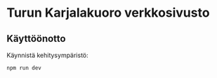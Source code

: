# Turun Karjalakuoro verkkosivusto

## Käyttöönotto

Käynnistä kehitysympäristö:

```bash
npm run dev
```